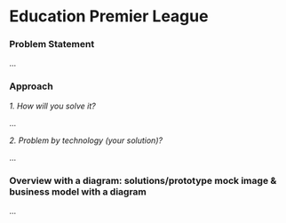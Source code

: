# Education Premier League


### Problem Statement

...


### Approach


*1. How will you solve it?*

...


*2. Problem by technology (your solution)?*

...


### Overview with a diagram: solutions/prototype mock image & business model with a diagram


...
